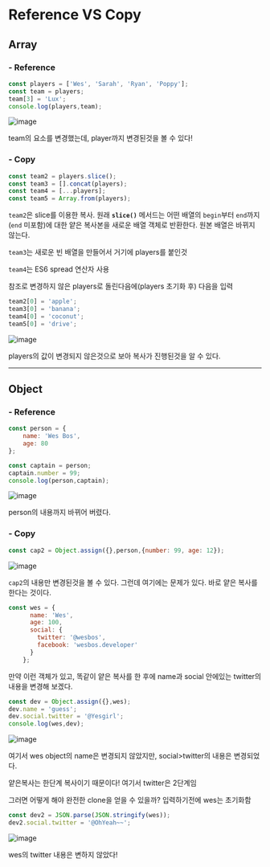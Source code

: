 # Reference VS Copy



## Array

### - Reference

```javascript
const players = ['Wes', 'Sarah', 'Ryan', 'Poppy'];
const team = players;
team[3] = 'Lux';
console.log(players,team);
```

![image](https://user-images.githubusercontent.com/30755941/78265270-2f967380-753f-11ea-930f-64304ea0a1d9.png)

team의 요소를 변경했는데, player까지 변경된것을 볼 수 있다!



### - Copy

```javascript
const team2 = players.slice();
const team3 = [].concat(players);
const team4 = [...players];
const team5 = Array.from(players);
```

`team2`은 slice를 이용한 복사. 원래 __`slice()`__ 메서드는 어떤 배열의 `begin`부터 `end`까지(`end` 미포함)에 대한 얕은 복사본을 새로운 배열 객체로 반환한다. 원본 배열은 바뀌지 않는다.

`team3`는 새로운 빈 배열을 만들어서 거기에 players를 붙인것

`team4`는 ES6 spread 연산자 사용

참조로 변경하지 않은 players로 돌린다음에(players 초기화 후) 다음을 입력

```javascript
team2[0] = 'apple';
team3[0] = 'banana';
team4[0] = 'coconut';
team5[0] = 'drive';
```

![image](https://user-images.githubusercontent.com/30755941/78265948-17732400-7540-11ea-943b-d7a563b14e61.png)

players의 값이 변경되지 않은것으로 보아 복사가 진행된것을 알 수 있다.



---



## Object

### - Reference

```javascript
const person = {
    name: 'Wes Bos',
    age: 80
};

const captain = person;
captain.number = 99;
console.log(person,captain);
```

![image](https://user-images.githubusercontent.com/30755941/78266312-9700f300-7540-11ea-8a8b-048dfd13f484.png)

person의 내용까지 바뀌어 버렸다.



### - Copy

```javascript
const cap2 = Object.assign({},person,{number: 99, age: 12});
```

![image](https://user-images.githubusercontent.com/30755941/78266480-ce6f9f80-7540-11ea-89d0-601317cc749d.png)

`cap2`의 내용만 변경된것을 볼 수 있다. 그런데 여기에는 문제가 있다. 바로 얕은 복사를 한다는 것이다.

```javascript
const wes = {
      name: 'Wes',
      age: 100,
      social: {
        twitter: '@wesbos',
        facebook: 'wesbos.developer'
      }
    };
```

만약 이런 객체가 있고, 똑같이 얕은 복사를 한 후에 name과 social 안에있는 twitter의 내용을 변경해 보겠다.

```javascript
const dev = Object.assign({},wes);
dev.name = 'guess';
dev.social.twitter = '@Yesgirl';
console.log(wes,dev);
```

![image](https://user-images.githubusercontent.com/30755941/78266978-6e2d2d80-7541-11ea-95cd-7fd2e4e2e5de.png)

여기서 wes object의 name은 변경되지 않았지만, social>twitter의 내용은 변경되었다.

얕은복사는 한단계 복사이기 때문이다! 여기서 twitter은 2단계임

그러면 어떻게 해야 완전한 clone을 얻을 수 있을까? 입력하기전에 wes는 초기화함

```javascript
const dev2 = JSON.parse(JSON.stringify(wes));
dev2.social.twitter = '@OhYeah~~';
```

![image](https://user-images.githubusercontent.com/30755941/78267587-180cba00-7542-11ea-9dfd-03701c3bf1a0.png)

wes의 twitter 내용은 변하지 않았다!